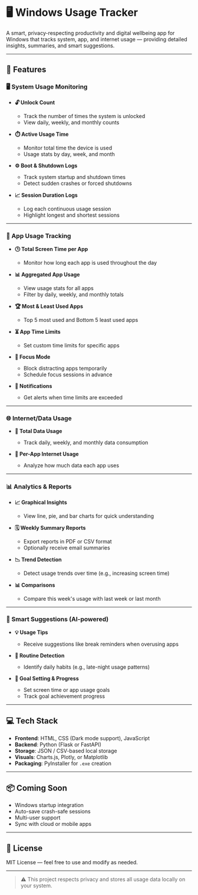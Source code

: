 # 🖥️ Windows Usage Tracker

A smart, privacy-respecting productivity and digital wellbeing app for Windows that tracks system, app, and internet usage — providing detailed insights, summaries, and smart suggestions.

---

## 📌 Features

### 🖥️ System Usage Monitoring

- **🔓 Unlock Count**
  - Track the number of times the system is unlocked
  - View daily, weekly, and monthly counts

- **⏱️ Active Usage Time**
  - Monitor total time the device is used
  - Usage stats by day, week, and month

- **⚙️ Boot & Shutdown Logs**
  - Track system startup and shutdown times
  - Detect sudden crashes or forced shutdowns

- **📈 Session Duration Logs**
  - Log each continuous usage session
  - Highlight longest and shortest sessions

---

### 📱 App Usage Tracking

- **🕒 Total Screen Time per App**
  - Monitor how long each app is used throughout the day

- **📊 Aggregated App Usage**
  - View usage stats for all apps
  - Filter by daily, weekly, and monthly totals

- **🏆 Most & Least Used Apps**
  - Top 5 most used and Bottom 5 least used apps

- **⏳ App Time Limits**
  - Set custom time limits for specific apps

- **🎯 Focus Mode**
  - Block distracting apps temporarily
  - Schedule focus sessions in advance

- **🔔 Notifications**
  - Get alerts when time limits are exceeded

---

### 🌐 Internet/Data Usage

- **📶 Total Data Usage**
  - Track daily, weekly, and monthly data consumption

- **📡 Per-App Internet Usage**
  - Analyze how much data each app uses

---

### 📊 Analytics & Reports

- **📈 Graphical Insights**
  - View line, pie, and bar charts for quick understanding

- **🗓️ Weekly Summary Reports**
  - Export reports in PDF or CSV format
  - Optionally receive email summaries

- **📉 Trend Detection**
  - Detect usage trends over time (e.g., increasing screen time)

- **📊 Comparisons**
  - Compare this week's usage with last week or last month

---

### 🧠 Smart Suggestions (AI-powered)

- **💡 Usage Tips**
  - Receive suggestions like break reminders when overusing apps

- **🔁 Routine Detection**
  - Identify daily habits (e.g., late-night usage patterns)

- **🎯 Goal Setting & Progress**
  - Set screen time or app usage goals
  - Track goal achievement progress

---

## 💻 Tech Stack

- **Frontend**: HTML, CSS (Dark mode support), JavaScript
- **Backend**: Python (Flask or FastAPI)
- **Storage**: JSON / CSV-based local storage
- **Visuals**: Charts.js, Plotly, or Matplotlib
- **Packaging**: PyInstaller for `.exe` creation

---

## 📦 Coming Soon

- Windows startup integration
- Auto-save crash-safe sessions
- Multi-user support
- Sync with cloud or mobile apps

---

## 📃 License

MIT License — feel free to use and modify as needed.

---

> ⚠️ This project respects privacy and stores all usage data locally on your system.

